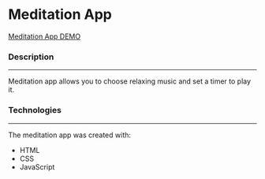 # Meditation App

[Meditation App DEMO](https://anastasiyac.github.io/meditation/)


### Description
___________________________
Meditation app allows you to choose relaxing music and set a timer to play it.

### Technologies
____________________________
The meditation app was created with:

+ HTML
+ CSS
+ JavaScript
